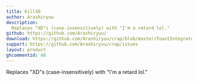 ```yaml
---
title: KillXD
author: Arashiryuu
description:
  Replaces "XD"s (case-insensitively) with "I'm a retard lol."
github: https://github.com/Arashiryuu/
download: https://github.com/Arashiryuu/crap/blob/master/ToastIntegrated/KillXD/KillXD.plugin.js
support: https://github.com/Arashiryuu/crap/issues
layout: product
ghcommentid: 48
---
```

Replaces "XD"s (case-insensitively) with "I'm a retard lol."